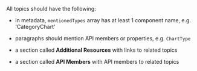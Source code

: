 
All topics should have the following:

- in metadata, `mentionedTypes` array has at least 1 component name, e.g. 'CategoryChart'

- paragraphs should mention API members or properties, e.g. `ChartType`

- a section called **Additional Resources** with links to related topics

- a section called **API Members** with API members to related topics

